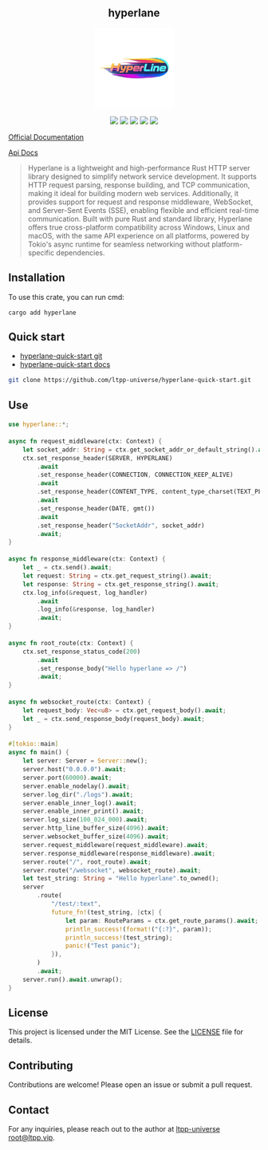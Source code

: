 <center>

## hyperlane

<img src="./img/logo.png" alt="" height="160">

[![](https://img.shields.io/crates/v/hyperlane.svg)](https://crates.io/crates/hyperlane)
[![](https://img.shields.io/crates/d/hyperlane.svg)](https://img.shields.io/crates/d/hyperlane.svg)
[![](https://docs.rs/hyperlane/badge.svg)](https://docs.rs/hyperlane)
[![](https://github.com/ltpp-universe/hyperlane/workflows/Rust/badge.svg)](https://github.com/ltpp-universe/hyperlane/actions?query=workflow:Rust)
[![](https://img.shields.io/crates/l/hyperlane.svg)](./LICENSE)

</center>

[Official Documentation](https://docs.ltpp.vip/hyperlane/)

[Api Docs](https://docs.rs/hyperlane/latest/hyperlane/)

> Hyperlane is a lightweight and high-performance Rust HTTP server library designed to simplify network service development. It supports HTTP request parsing, response building, and TCP communication, making it ideal for building modern web services. Additionally, it provides support for request and response middleware, WebSocket, and Server-Sent Events (SSE), enabling flexible and efficient real-time communication. Built with pure Rust and standard library, Hyperlane offers true cross-platform compatibility across Windows, Linux and macOS, with the same API experience on all platforms, powered by Tokio's async runtime for seamless networking without platform-specific dependencies.

## Installation

To use this crate, you can run cmd:

```shell
cargo add hyperlane
```

## Quick start

- [hyperlane-quick-start git](https://github.com/ltpp-universe/hyperlane-quick-start)
- [hyperlane-quick-start docs](https://docs.ltpp.vip/hyperlane/quick-start/)

```sh
git clone https://github.com/ltpp-universe/hyperlane-quick-start.git
```

## Use

```rust
use hyperlane::*;

async fn request_middleware(ctx: Context) {
    let socket_addr: String = ctx.get_socket_addr_or_default_string().await;
    ctx.set_response_header(SERVER, HYPERLANE)
        .await
        .set_response_header(CONNECTION, CONNECTION_KEEP_ALIVE)
        .await
        .set_response_header(CONTENT_TYPE, content_type_charset(TEXT_PLAIN, UTF8))
        .await
        .set_response_header(DATE, gmt())
        .await
        .set_response_header("SocketAddr", socket_addr)
        .await;
}

async fn response_middleware(ctx: Context) {
    let _ = ctx.send().await;
    let request: String = ctx.get_request_string().await;
    let response: String = ctx.get_response_string().await;
    ctx.log_info(&request, log_handler)
        .await
        .log_info(&response, log_handler)
        .await;
}

async fn root_route(ctx: Context) {
    ctx.set_response_status_code(200)
        .await
        .set_response_body("Hello hyperlane => /")
        .await;
}

async fn websocket_route(ctx: Context) {
    let request_body: Vec<u8> = ctx.get_request_body().await;
    let _ = ctx.send_response_body(request_body).await;
}

#[tokio::main]
async fn main() {
    let server: Server = Server::new();
    server.host("0.0.0.0").await;
    server.port(60000).await;
    server.enable_nodelay().await;
    server.log_dir("./logs").await;
    server.enable_inner_log().await;
    server.enable_inner_print().await;
    server.log_size(100_024_000).await;
    server.http_line_buffer_size(4096).await;
    server.websocket_buffer_size(4096).await;
    server.request_middleware(request_middleware).await;
    server.response_middleware(response_middleware).await;
    server.route("/", root_route).await;
    server.route("/websocket", websocket_route).await;
    let test_string: String = "Hello hyperlane".to_owned();
    server
        .route(
            "/test/:text",
            future_fn!(test_string, |ctx| {
                let param: RouteParams = ctx.get_route_params().await;
                println_success!(format!("{:?}", param));
                println_success!(test_string);
                panic!("Test panic");
            }),
        )
        .await;
    server.run().await.unwrap();
}
```

## License

This project is licensed under the MIT License. See the [LICENSE](LICENSE) file for details.

## Contributing

Contributions are welcome! Please open an issue or submit a pull request.

## Contact

For any inquiries, please reach out to the author at [ltpp-universe <root@ltpp.vip>](mailto:root@ltpp.vip).
